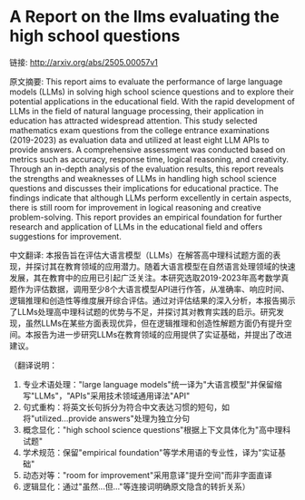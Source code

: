 # A Report on the llms evaluating the high school questions

链接: http://arxiv.org/abs/2505.00057v1

原文摘要:
This report aims to evaluate the performance of large language models (LLMs)
in solving high school science questions and to explore their potential
applications in the educational field. With the rapid development of LLMs in
the field of natural language processing, their application in education has
attracted widespread attention. This study selected mathematics exam questions
from the college entrance examinations (2019-2023) as evaluation data and
utilized at least eight LLM APIs to provide answers. A comprehensive assessment
was conducted based on metrics such as accuracy, response time, logical
reasoning, and creativity. Through an in-depth analysis of the evaluation
results, this report reveals the strengths and weaknesses of LLMs in handling
high school science questions and discusses their implications for educational
practice. The findings indicate that although LLMs perform excellently in
certain aspects, there is still room for improvement in logical reasoning and
creative problem-solving. This report provides an empirical foundation for
further research and application of LLMs in the educational field and offers
suggestions for improvement.

中文翻译:
本报告旨在评估大语言模型（LLMs）在解答高中理科试题方面的表现，并探讨其在教育领域的应用潜力。随着大语言模型在自然语言处理领域的快速发展，其在教育中的应用已引起广泛关注。本研究选取2019-2023年高考数学真题作为评估数据，调用至少8个大语言模型API进行作答，从准确率、响应时间、逻辑推理和创造性等维度展开综合评估。通过对评估结果的深入分析，本报告揭示了LLMs处理高中理科试题的优势与不足，并探讨其对教育实践的启示。研究发现，虽然LLMs在某些方面表现优异，但在逻辑推理和创造性解题方面仍有提升空间。本报告为进一步研究LLMs在教育领域的应用提供了实证基础，并提出了改进建议。

（翻译说明：
1. 专业术语处理："large language models"统一译为"大语言模型"并保留缩写"LLMs"，"APIs"采用技术领域通用译法"API"
2. 句式重构：将英文长句拆分为符合中文表达习惯的短句，如将"utilized...provide answers"处理为独立分句
3. 概念显化："high school science questions"根据上下文具体化为"高中理科试题"
4. 学术规范：保留"empirical foundation"等学术用语的专业性，译为"实证基础"
5. 动态对等："room for improvement"采用意译"提升空间"而非字面直译
6. 逻辑显化：通过"虽然...但..."等连接词明确原文隐含的转折关系）
